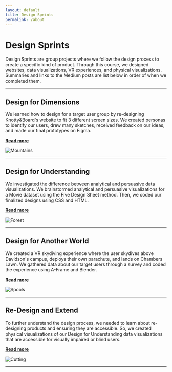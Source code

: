 ```yaml
---
layout: default
title: Design Sprints
permalink: /about
---
```


# Design Sprints

Design Sprints are group projects where we follow the design process to create a specific kind of product. Through this course, we designed websites, data visualizations, VR experiences, and physical visualizations. Summaries and links to the Medium posts are list below in order of when we completed them. 

---

## Design for Dimensions

We learned how to design for a target user group by re-designing Knotty&Board's website to fit 3 different screen sizes. We created personas to identify our users, drew many sketches, received feedback on our ideas, and made our final prototypes on Figma.

**[Read more](https://medium.com/@alsmith_29721/design-sprint-1-knotty-board-0fe8792461db)**

![Mountains](https://allysmith343.github.io/smithportfolio/assets/img/mountains.jpg)

---

## Design for Understanding

We investigated the difference between analytical and persuasive data visualizations. We brainstormed analytical and persuasive visualizations for a Movie dataset using the Five Design Sheet method. Then, we coded our finalized designs using CSS and HTML.

**[Read more](https://medium.com/@tahopkin/databusters-turning-numbers-into-blockbusters-b8f25ee823c3)**

![Forest](https://allysmith343.github.io/smithportfolio/assets/img/forest.jpg)

---

## Design for Another World

We created a VR skydiving experience where the user skydives above Davidson's campus, deploys their own parachute, and lands on Chambers Lawn. We gathered data about our target users through a survey and coded the experience using A-Frame and Blender.

**[Read more](https://medium.com/@kydalbo/design-for-another-world-skydiving-vr-047113b53b06)**

![Spools](https://allysmith343.github.io/smithportfolio/assets/img/spools.jpg)

---

## Re-Design and Extend

To further understand the design process, we needed to learn about re-designing products and ensuring they are accessible. So, we created physical visualizations of our Design for Understanding data visualizations that are accessible for visually impaired or blind users. 

**[Read more](https://medium.com/@hunguyen_17436/design-sprint-4-redesign-extend-movie-data-visualizations-24e78b4d421b)**

![Cutting](https://allysmith343.github.io/smithportfolio/assets/img/cutting.jpg)

---

